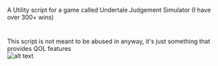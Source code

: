 A Utility script for a game called Undertale Judgement Simulator (I have over 300+ wins)
#
This script is not meant to be abused in anyway, it's just something that provides QOL features
</br>
![alt text](https://i.ibb.co/LXsmXZnv/jdhasbfahsjdgas.png)
